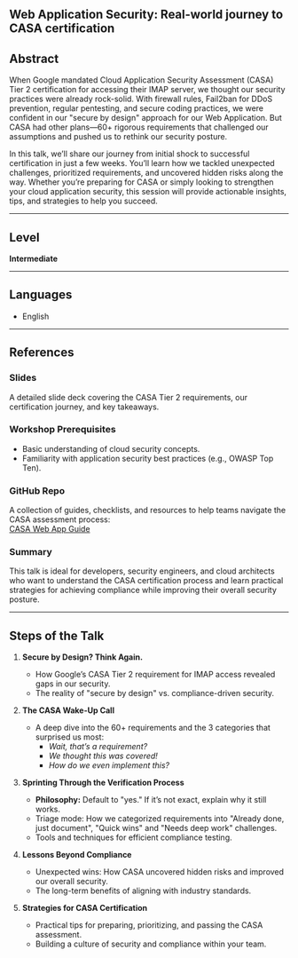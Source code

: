 ## Web Application Security: Real-world journey to CASA certification

## Abstract  
When Google mandated Cloud Application Security Assessment (CASA) Tier 2 certification for accessing their IMAP server, we thought our security practices were already rock-solid. With firewall rules, Fail2ban for DDoS prevention, regular pentesting, and secure coding practices, we were confident in our "secure by design" approach for our Web Application. But CASA had other plans—60+ rigorous requirements that challenged our assumptions and pushed us to rethink our security posture.  

In this talk, we’ll share our journey from initial shock to successful certification in just a few weeks. You’ll learn how we tackled unexpected challenges, prioritized requirements, and uncovered hidden risks along the way. Whether you’re preparing for CASA or simply looking to strengthen your cloud application security, this session will provide actionable insights, tips, and strategies to help you succeed. 

---

## Level  
**Intermediate**  

---

## Languages  
- English  

---

## References  
### Slides  
A detailed slide deck covering the CASA Tier 2 requirements, our certification journey, and key takeaways.  

### Workshop Prerequisites  
- Basic understanding of cloud security concepts.  
- Familiarity with application security best practices (e.g., OWASP Top Ten).  

### GitHub Repo  
A collection of guides, checklists, and resources to help teams navigate the CASA assessment process:  
[CASA Web App Guide](https://github.com/ankaboot-source/casa-webapp-guide)  

### Summary  
This talk is ideal for developers, security engineers, and cloud architects who want to understand the CASA certification process and learn practical strategies for achieving compliance while improving their overall security posture.  

---

## Steps of the Talk  
1. **Secure by Design? Think Again.**  
   - How Google’s CASA Tier 2 requirement for IMAP access revealed gaps in our security.  
   - The reality of "secure by design" vs. compliance-driven security.  

2. **The CASA Wake-Up Call**  
   - A deep dive into the 60+ requirements and the 3 categories that surprised us most:  
     - *Wait, that’s a requirement?*  
     - *We thought this was covered!*  
     - *How do we even implement this?*  

3. **Sprinting Through the Verification Process**  
   - **Philosophy:** Default to "yes." If it’s not exact, explain why it still works.
   - Triage mode: How we categorized requirements into "Already done, just document", "Quick wins" and "Needs deep work" challenges.  
   - Tools and techniques for efficient compliance testing.

4. **Lessons Beyond Compliance**  
   - Unexpected wins: How CASA uncovered hidden risks and improved our overall security.  
   - The long-term benefits of aligning with industry standards.  

5. **Strategies for CASA Certification**  
   - Practical tips for preparing, prioritizing, and passing the CASA assessment.  
   - Building a culture of security and compliance within your team.  
